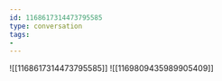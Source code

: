 ```yaml
---
id: 1168617314473795585
type: conversation
tags:
- 
---
```

![[1168617314473795585]]
![[1169809435989905409]]

